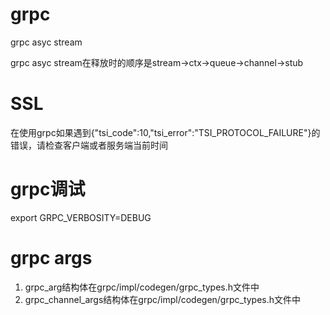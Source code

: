# grpc
grpc asyc stream

grpc asyc stream在释放时的顺序是stream->ctx->queue->channel->stub

# SSL
在使用grpc如果遇到{"tsi_code":10,"tsi_error":"TSI_PROTOCOL_FAILURE"}的错误，请检查客户端或者服务端当前时间

# grpc调试
export GRPC_VERBOSITY=DEBUG

# grpc args

1. grpc_arg结构体在grpc/impl/codegen/grpc_types.h文件中
2. grpc_channel_args结构体在grpc/impl/codegen/grpc_types.h文件中
